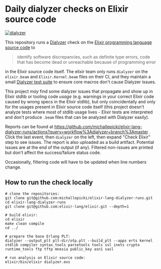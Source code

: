 # Daily dialyzer checks on Elixir source code

[![dialyzer](https://github.com/michallepicki/elixir-lang-dialyzer-runs/workflows/dialyzer/badge.svg?branch=master)](https://github.com/michallepicki/elixir-lang-dialyzer-runs/actions?query=workflow%3Adialyzer+branch%3Amaster)

This repository runs a [Dialyzer](http://erlang.org/doc/man/dialyzer.html) check on the [Elixir programming language source code](https://github.com/elixir-lang/elixir) to

> identify software discrepancies, such as definite type errors, code that has become dead or unreachable because of programming error

in the Elixir source code itself. The elixir team only runs `dialyzer` on the `elixir.beam` and `Elixir.Kernel.beam` files on their CI, and they maintain a small [Dialyzer test suite](https://github.com/elixir-lang/elixir/tree/master/lib/elixir/test/elixir/fixtures/dialyzer) to ensure core macros don't cause Dialyzer issues.

This project _may_ find some dialyzer issues that propagate and show up in Elixir stdlib or tooling code _usage_ (e.g. warnings in your correct Elixir code caused by wrong specs in the Elixir stdlib), but only coincidentally and only for the usages present in Elixir source code itself (this project doesn't analyze tests where most of stdlib usage lives - Elixir tests are interpreted and don't produce `.beam` files that can be analyzed with Dialyzer easily). 

Reports can be found at https://github.com/michallepicki/elixir-lang-dialyzer-runs/actions?query=workflow%3Adialyzer+branch%3Amaster . Click the last event, then `dialyzer` on the left, then expand "Check Elixir" step to see issues. The report is also uploaded as a build artifact. Potential issues are at the end of the output (if any). Filtered non-issues are printed but don't affect the success/failure status code.

Occasionally, filtering code will have to be updated when line numbers change.

## How to run the check locally

```
# clone the repositories:
git clone git@github.com:michallepicki/elixir-lang-dialyzer-runs.git
cd elixir-lang-dialyzer-runs
git clone git@github.com:elixir-lang/elixir.git --depth=1

# build elixir:
cd elixir
make clean compile
cd ../

# prepare the base Erlang PLT:
dialyzer --output_plt plt-dir/otp.plt --build_plt --apps erts kernel stdlib compiler syntax_tools parsetools tools ssl inets crypto runtime_tools ftp tftp mnesia public_key asn1 sasl

# run analysis on Elixir source code:
elixir/bin/elixir dialyzer.exs
```
